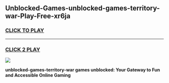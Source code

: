 
## Unblocked-Games-unblocked-games-territory-war-Play-Free-xr6ja
<h3>
<a href="https://premium76.site?title=unblocked-games-territory-war&ref=21A">CLICK TO PLAY</a></h3>
<hr>

<h3>
<a href="https://premium76.site?title=unblocked-games-territory-war&ref=21A">CLICK 2 PLAY</a>
  
</h3>

<a href="https://premium76.site?title=unblocked-games-territory-war&ref=21A"><img src="https://clearcache.store/games.png"></a>


**unblocked-games-territory-war games unblocked: Your Gateway to Fun and Accessible Online Gaming**
